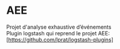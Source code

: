 # AEE
Projet d'analyse exhaustive d’événements
<br/>Plugin logstash qui reprend le projet AEE: [https://github.com/lprat/logstash-plugins]
